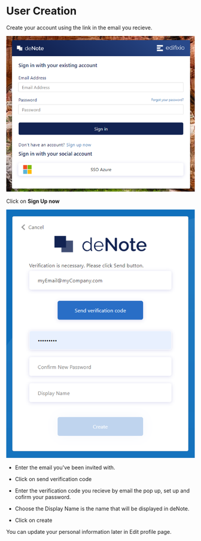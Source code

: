 
# User Creation

Create your account using the link in the email you recieve.

![sticky rectangle](./assets/images/new-user/login.png)

Click on **Sign Up now**

![sticky rectangle](./assets/images/new-user/register.png)

* Enter the email you've been invited with.
* Click on send verification code
* Enter the verification code you recieve by email the pop up, set up and cofirm your password.

* Choose the Display Name is the name that will be displayed in deNote.

* Click on create

You can update your personal information later in Edit profile page.